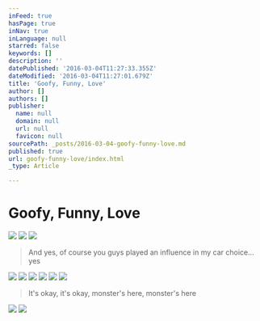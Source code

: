 ```yaml
---
inFeed: true
hasPage: true
inNav: true
inLanguage: null
starred: false
keywords: []
description: ''
datePublished: '2016-03-04T11:27:33.355Z'
dateModified: '2016-03-04T11:27:01.679Z'
title: 'Goofy, Funny, Love'
author: []
authors: []
publisher:
  name: null
  domain: null
  url: null
  favicon: null
sourcePath: _posts/2016-03-04-goofy-funny-love.md
published: true
url: goofy-funny-love/index.html
_type: Article

---
```

# Goofy, Funny, Love
![](https://the-grid-user-content.s3-us-west-2.amazonaws.com/89898cf7-627b-4d8c-9de8-4585d948596d.jpg)
![](https://the-grid-user-content.s3-us-west-2.amazonaws.com/cf7cc8c8-3582-4884-acd3-fb7120b4d17e.jpg)
![](https://the-grid-user-content.s3-us-west-2.amazonaws.com/753049f9-08f7-4201-ad40-c585cdc5d832.jpg)

> And yes, of course you guys played an influence in my car choice... yes 

![](https://the-grid-user-content.s3-us-west-2.amazonaws.com/270bc52d-5a6f-43fd-9d40-ce280cf7da69.jpg)
![](https://the-grid-user-content.s3-us-west-2.amazonaws.com/89fc3dfe-1cdc-4cce-b22d-93f46638f099.jpg)
![](https://the-grid-user-content.s3-us-west-2.amazonaws.com/2585a646-98eb-4b0a-95c8-ac5a658f9398.jpg)
![](https://the-grid-user-content.s3-us-west-2.amazonaws.com/8609bfb1-9c42-4bea-bbb2-70744e4c5a43.jpg)
![](https://the-grid-user-content.s3-us-west-2.amazonaws.com/89841c63-0f92-4684-9e6a-adcef2486c02.jpg)
![](https://the-grid-user-content.s3-us-west-2.amazonaws.com/76240504-ab96-4e69-afc8-062989e168a9.jpg)

> It's okay, it's okay, monster's here, monster's here

![](https://the-grid-user-content.s3-us-west-2.amazonaws.com/4734aafa-9334-4bcf-a4b5-c56e91caea01.jpg)
![](https://the-grid-user-content.s3-us-west-2.amazonaws.com/16b88238-13f8-4cf2-86d9-55af11fd475b.jpg)